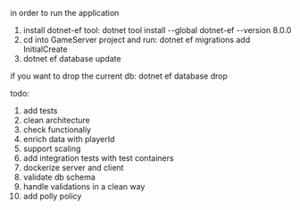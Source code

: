 in order to run the application

1. install dotnet-ef tool: 
dotnet tool install --global dotnet-ef --version 8.0.0
2. cd into GameServer project and run:
dotnet ef migrations add InitialCreate
3. dotnet ef database update     

if you want to drop the current db:
dotnet ef database drop   


todo:
1. add tests
2. clean architecture
2. check functionaliy
3. enrich data with playerId
4. support scaling
5. add integration tests with test containers
6. dockerize server and client
7. validate db schema
8. handle validations in a clean way
9. add polly policy